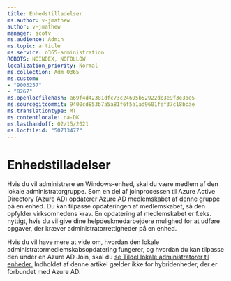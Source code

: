 ```yaml
---
title: Enhedstilladelser
ms.author: v-jmathew
author: v-jmathew
manager: scotv
ms.audience: Admin
ms.topic: article
ms.service: o365-administration
ROBOTS: NOINDEX, NOFOLLOW
localization_priority: Normal
ms.collection: Adm_O365
ms.custom:
- "9003257"
- "8267"
ms.openlocfilehash: a69f4d42381dfc73c24695b52922dc3e9f3e3be5
ms.sourcegitcommit: 9400cd853b7a5a81f6f5a1ad9601fef37c18bcae
ms.translationtype: MT
ms.contentlocale: da-DK
ms.lasthandoff: 02/15/2021
ms.locfileid: "50713477"
---
```

# <a name="device-permissions"></a>Enhedstilladelser

Hvis du vil administrere en Windows-enhed, skal du være medlem af den lokale administratorgruppe. Som en del af joinprocessen til Azure Active Directory (Azure AD) opdaterer Azure AD medlemskabet af denne gruppe på en enhed. Du kan tilpasse opdateringen af medlemskabet, så den opfylder virksomhedens krav. En opdatering af medlemskabet er f.eks. nyttigt, hvis du vil give dine helpdeskmedarbejdere mulighed for at udføre opgaver, der kræver administratorrettigheder på en enhed.

Hvis du vil have mere at vide om, hvordan den lokale administratormedlemskabsopdatering fungerer, og hvordan du kan tilpasse den under en Azure AD Join, skal du [se Tildel lokale administratorer til enheder.](https://docs.microsoft.com/azure/active-directory/devices/assign-local-admin) Indholdet af denne artikel gælder ikke for hybridenheder, der er forbundet med Azure AD.
